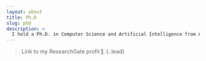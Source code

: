```yaml
---
layout: about
title: Ph.D
slug: phd
description: >
  I hold a Ph.D. in Computer Science and Artificial Intelligence from Abdelmalek Essaâdi University in Tétouan, Morocco. My research focused on applying AI to real-world challenges, particularly in sentiment analysis, natural language processing, and big data analytics. Throughout my doctoral work, I published several peer-reviewed papers covering key topics such as fake news detection using fuzzy logic and neural networks, ontology-based sentiment analysis in the context of Brexit, and public sentiment analysis on recycled water in smart cities. My approach combined machine learning, text mining, and statistical methods to extract meaningful insights from complex datasets. With over 2,600 reads and more than 30 citations, I am proud to contribute to advancing the field of AI with work that is both academically rigorous and socially relevant. 
---
```


> Link to my ResearchGate profil [1].
{:.lead}

[1]: https://www.researchgate.net/profile/Mohamed-Bahra/research